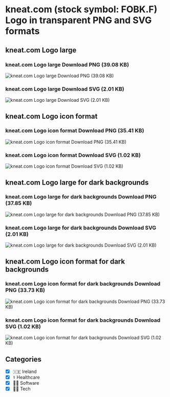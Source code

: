 # kneat.com (stock symbol: FOBK.F) Logo in transparent PNG and SVG formats

## kneat.com Logo large

### kneat.com Logo large Download PNG (39.08 KB)

![kneat.com Logo large Download PNG (39.08 KB)](/img/orig/FOBK.F_BIG-ac34690e.png)

### kneat.com Logo large Download SVG (2.01 KB)

![kneat.com Logo large Download SVG (2.01 KB)](/img/orig/FOBK.F_BIG-bfa32dca.svg)

## kneat.com Logo icon format

### kneat.com Logo icon format Download PNG (35.41 KB)

![kneat.com Logo icon format Download PNG (35.41 KB)](/img/orig/FOBK.F-8154182e.png)

### kneat.com Logo icon format Download SVG (1.02 KB)

![kneat.com Logo icon format Download SVG (1.02 KB)](/img/orig/FOBK.F-89b2f416.svg)

## kneat.com Logo large for dark backgrounds

### kneat.com Logo large for dark backgrounds Download PNG (37.85 KB)

![kneat.com Logo large for dark backgrounds Download PNG (37.85 KB)](/img/orig/FOBK.F_BIG.D-a58ead28.png)

### kneat.com Logo large for dark backgrounds Download SVG (2.01 KB)

![kneat.com Logo large for dark backgrounds Download SVG (2.01 KB)](/img/orig/FOBK.F_BIG.D-f12330b6.svg)

## kneat.com Logo icon format for dark backgrounds

### kneat.com Logo icon format for dark backgrounds Download PNG (33.73 KB)

![kneat.com Logo icon format for dark backgrounds Download PNG (33.73 KB)](/img/orig/FOBK.F.D-4dd254a1.png)

### kneat.com Logo icon format for dark backgrounds Download SVG (1.02 KB)

![kneat.com Logo icon format for dark backgrounds Download SVG (1.02 KB)](/img/orig/FOBK.F.D-07d96d9c.svg)



## Categories
- [x] 🇮🇪 Ireland
- [x] ⚕️ Healthcare
- [x] 👨‍💻 Software
- [x] 👩‍💻 Tech
